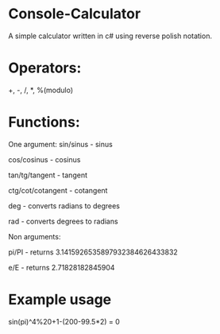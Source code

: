 # Console-Calculator
A simple calculator written in c# using reverse polish notation.

# Operators:
+, -, /, *, %(modulo)

# Functions:
  One argument: 
  sin/sinus - sinus
  
  cos/cosinus - cosinus
  
  tan/tg/tangent - tangent
  
  ctg/cot/cotangent - cotangent
  
  deg - converts radians to degrees
  
  rad - converts degrees to radians
  
  Non arguments:
  
  pi/PI - returns 3.1415926535897932384626433832
  
  e/E - returns 2.71828182845904

# Example usage
sin(pi)^4%20+1-(200-99.5*2) = 0
